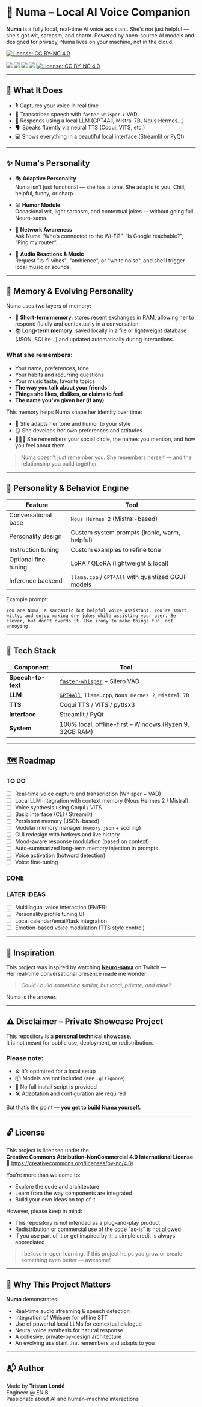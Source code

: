 # 🧠 Numa – Local AI Voice Companion

**Numa** is a fully local, real-time AI voice assistant. She's not just helpful — she's got wit, sarcasm, and charm. Powered by open-source AI models and designed for privacy, Numa lives on your machine, not in the cloud.

[![License: CC BY-NC 4.0](https://img.shields.io/badge/license-CC--BY--NC%204.0-lightgrey.svg)](https://creativecommons.org/licenses/by-nc/4.0/)


<img src="https://img.shields.io/badge/status-private%20demo-yellow" />
  <img src="https://img.shields.io/badge/powered%20by-faster--whisper-blue" />
  <img src="https://img.shields.io/badge/LLM-GPT4All%20%7C%20Mistral%20%7C%20Nous%20Hermes%202-lightgrey" />
  <img src="https://img.shields.io/badge/runs-offline-success" />
  <a href="https://creativecommons.org/licenses/by-nc/4.0/"><img src="https://img.shields.io/badge/license-CC--BY--NC%204.0-lightgrey.svg" alt="License: CC BY-NC 4.0"></a>
</div>

---

## 🎯 What It Does

- 🎙️ Captures your voice in real time  
- 🧠 Transcribes speech with `faster-whisper` + VAD  
- 🤖 Responds using a local LLM (GPT4All, Mistral 7B, Nous Hermes...)  
- 🗣️ Speaks fluently via neural TTS (Coqui, VITS, etc.)  
- 💻 Shows everything in a beautiful local interface (Streamlit or PyQt)

---

## ✨ Numa's Personality

- 🎭 **Adaptive Personality**  
  Numa isn’t just functional — she has a tone. She adapts to you. Chill, helpful, funny, or sharp.

- 😄 **Humor Module**  
  Occasional wit, light sarcasm, and contextual jokes — without going full Neuro-sama.

- 📡 **Network Awareness**  
  Ask Numa “Who’s connected to the Wi-Fi?”, “Is Google reachable?”, “Ping my router”...

- 🎵 **Audio Reactions & Music**  
  Request "lo-fi vibes", "ambience", or "white noise", and she’ll trigger local music or sounds.

---

## 🧠 Memory & Evolving Personality

Numa uses two layers of memory:

- 🧠 **Short-term memory**: stores recent exchanges in RAM, allowing her to respond fluidly and contextually in a conversation.
- 📚 **Long-term memory**: saved locally in a file or lightweight database (JSON, SQLite...) and updated automatically during interactions.

### What she remembers:
- Your name, preferences, tone
- Your habits and recurring questions
- Your music taste, favorite topics
- **The way you talk about your friends**
- **Things she likes, dislikes, or claims to feel**
- **The name you've given her (if any)**

This memory helps Numa shape her identity over time:
- 🧠 She adapts her tone and humor to your style
- 🪞 She develops her own preferences and attitudes
- 🧑‍🤝‍🧑 She remembers your social circle, the names you mention, and how you feel about them

> Numa doesn’t just remember you.
> She remembers herself — and the relationship you build together.

---

## 🧠 Personality & Behavior Engine

| Feature | Tool |
|--------|------|
| Conversational base | `Nous Hermes 2` (Mistral-based) |
| Personality design | Custom system prompts (ironic, warm, helpful) |
| Instruction tuning | Custom examples to refine tone |
| Optional fine-tuning | LoRA / QLoRA (lightweight & local) |
| Inference backend | `llama.cpp` / `GPT4All` with quantized GGUF models |

Example prompt:
```text
You are Numa, a sarcastic but helpful voice assistant. You're smart, witty, and enjoy making dry jokes while assisting your user. Be clever, but don't overdo it. Use irony to make things fun, not annoying.
```

---

## 🧩 Tech Stack

| Component | Tool |
|----------|------|
| **Speech-to-text** | [`faster-whisper`](https://github.com/guillaumekln/faster-whisper) + Silero VAD |
| **LLM** | [`GPT4All`](https://gpt4all.io), `llama.cpp`, `Nous Hermes 2`, `Mistral 7B` |
| **TTS** | Coqui TTS / VITS / pyttsx3 |
| **Interface** | Streamlit / PyQt |
| **System** | 100% local, offline-first – Windows (Ryzen 9, 32GB RAM) |

---

## 🗺️ Roadmap

### TO DO
- [ ] Real-time voice capture and transcription (Whisper + VAD)
- [ ] Local LLM integration with context memory (Nous Hermes 2 / Mistral)
- [ ] Voice synthesis using Coqui / VITS
- [ ] Basic interface (CLI / Streamlit)
- [ ] Persistent memory (JSON-based)
- [ ] Modular memory manager (`memory.json` + scoring)
- [ ] GUI redesign with hotkeys and live history
- [ ] Mood-aware response modulation (based on context)
- [ ] Auto-summarized long-term memory injection in prompts
- [ ] Voice activation (hotword detection)
- [ ] Voice fine-tuning

### DONE

### LATER IDEAS
- [ ] Multilingual voice interaction (EN/FR)
- [ ] Personality profile tuning UI
- [ ] Local calendar/email/task integration
- [ ] Emotion-based voice modulation (TTS style control)

---

## 🤖 Inspiration

This project was inspired by watching **[Neuro-sama](https://www.twitch.tv/vedal987)** on Twitch —  
Her real-time conversational presence made me wonder:  
> *Could I build something similar, but local, private, and mine?*

Numa is the answer.

---

## ⚠️ Disclaimer – Private Showcase Project

This repository is a **personal technical showcase**.  
It is not meant for public use, deployment, or redistribution.

### Please note:
- ⚙️ It’s optimized for a local setup
- 📦 Models are not included (see `.gitignore`)
- 🔧 No full install script is provided
- 🛠️ Adaptation and configuration are required

But that’s the point — **you get to build Numa yourself.**

---

## 🔓 License

This project is licensed under the  
**Creative Commons Attribution-NonCommercial 4.0 International License**.  
📜 https://creativecommons.org/licenses/by-nc/4.0/

You’re more than welcome to:
- Explore the code and architecture
- Learn from the way components are integrated
- Build your own ideas on top of it

However, please keep in mind:
- This repository is not intended as a plug-and-play product
- Redistribution or commercial use of the code "as-is" is not allowed
- If you use part of it or get inspired by it, a simple credit is always appreciated

> I believe in open learning. If this project helps you grow or create something even better — awesome!

---

## 🧠 Why This Project Matters

**Numa** demonstrates:
- Real-time audio streaming & speech detection
- Integration of Whisper for offline STT
- Use of powerful local LLMs for contextual dialogue
- Neural voice synthesis for natural response
- A cohesive, private-by-design architecture
- An evolving assistant that remembers and adapts to you

---

## 📬 Author

Made by **Tristan Londé**  
Engineer @ ENIB  
Passionate about AI and human-machine interactions
